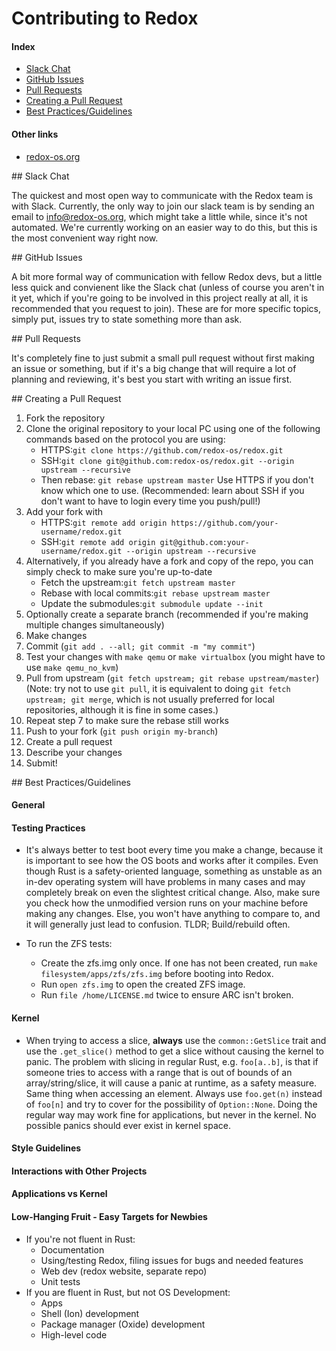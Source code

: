 # Contributing to Redox

<!-- TODO Write an introduction here -->

#### Index
- [Slack Chat](#slack)
- [GitHub Issues](#gh-issues)
- [Pull Requests](#prs)
- [Creating a Pull Request](#creating-a-pr)
- [Best Practices/Guidelines](#best-practices)

#### Other links
- [redox-os.org](http://redox-os.org)

<a name="slack"/>
## Slack Chat

The quickest and most open way to communicate with the Redox team is with Slack. Currently, the only way to join our slack team is by sending an email to [info@redox-os.org](mailto:info@redox-os.org), which might take a little while, since it's not automated. We're currently working on an easier way to do this, but this is the most convenient way right now.

<a name="gh-issues"/>
## GitHub Issues

A bit more formal way of communication with fellow Redox devs, but a little less quick and convienent like the Slack chat (unless of course you aren't in it yet, which if you're going to be involved in this project really at all, it is recommended that you request to join). These are for more specific topics, simply put, issues try to state something more than ask.

<a name="prs"/>
## Pull Requests

It's completely fine to just submit a small pull request without first making an issue or something, but if it's a big change that will require a lot of planning and reviewing, it's best you start with writing an issue first.

<a name="creating-a-pr"/>
## Creating a Pull Request

1. Fork the repository
2. Clone the original repository to your local PC using one of the following commands based on the protocol you are using:
    - HTTPS:`git clone https://github.com/redox-os/redox.git`
    - SSH:`git clone git@github.com:redox-os/redox.git --origin upstream --recursive`
    - Then rebase: `git rebase upstream master`
    Use HTTPS if you don't know which one to use. (Recommended: learn about SSH if you don't want to have to login every time you push/pull!)
3. Add your fork with
    - HTTPS:`git remote add origin https://github.com/your-username/redox.git`
    - SSH:`git remote add origin git@github.com:your-username/redox.git --origin upstream --recursive`
4. Alternatively, if you already have a fork and copy of the repo, you can simply check to make sure you're up-to-date
    - Fetch the upstream:`git fetch upstream master` 
    - Rebase with local commits:`git rebase upstream master`
    - Update the submodules:`git submodule update --init`
5. Optionally create a separate branch (recommended if you're making multiple changes simultaneously)
6. Make changes
7. Commit (`git add . --all; git commit -m "my commit"`)
8. Test your changes with `make qemu` or `make virtualbox` (you might have to use `make qemu_no_kvm`)
9. Pull from upstream (`git fetch upstream; git rebase upstream/master`) (Note: try not to use `git pull`, it is equivalent to doing `git fetch upstream; git merge`, which is not usually preferred for local repositories, although it is fine in some cases.)
10. Repeat step 7 to make sure the rebase still works
11. Push to your fork (`git push origin my-branch`)
12. Create a pull request
13. Describe your changes
14. Submit!

<a name="best-practices"/>
## Best Practices/Guidelines
<!-- TODO add this section to the index/TOC -->

#### General
<!-- TODO fill out this section -->

#### Testing Practices

- It's always better to test boot every time you make a change, because it is important to see how the OS boots and works after it compiles. Even though Rust is a safety-oriented language, something as unstable as an in-dev operating system will have problems in many cases and may completely break on even the slightest critical change. Also, make sure you check how the unmodified version runs on your machine before making any changes. Else, you won't have anything to compare to, and it will generally just lead to confusion. TLDR; Build/rebuild often.

- To run the ZFS tests:
    - Create the zfs.img only once. If one has not been created, run `make filesystem/apps/zfs/zfs.img` before booting into Redox.
    - Run `open zfs.img` to open the created ZFS image.
    - Run `file /home/LICENSE.md` twice to ensure ARC isn't broken.

#### Kernel

- When trying to access a slice, **always** use the `common::GetSlice` trait and use the `.get_slice()` method to get a slice without causing the kernel to panic. The problem with slicing in regular Rust, e.g. `foo[a..b]`, is that if someone tries to access with a range that is out of bounds of an array/string/slice, it will cause a panic at runtime, as a safety measure. Same thing when accessing an element. Always use `foo.get(n)` instead of `foo[n]` and try to cover for the possibility of `Option::None`. Doing the regular way may work fine for applications, but never in the kernel. No possible panics should ever exist in kernel space.

#### Style Guidelines
<!-- TODO fill out this section -->

#### Interactions with Other Projects
<!-- TODO fill out this section -->

#### Applications vs Kernel
<!-- TODO fill out this section -->

#### Low-Hanging Fruit - Easy Targets for Newbies
<!-- TODO improve this section -->

- If you're not fluent in Rust:
    - Documentation
    - Using/testing Redox, filing issues for bugs and needed features
    - Web dev (redox website, separate repo)
    - Unit tests
- If you are fluent in Rust, but not OS Development:
    - Apps
    - Shell (Ion) development
    - Package manager (Oxide) development
    - High-level code
